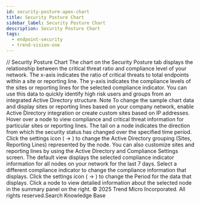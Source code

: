 ```yaml
---
id: security-posture-apex-chart
title: Security Posture Chart
sidebar_label: Security Posture Chart
description: Security Posture Chart
tags:
  - endpoint-security
  - trend-vision-one
---
```


/*<![CDATA[*/ $('#title').html($('meta[name=map-description]').attr('content')); /*]]>*/ Security Posture Chart The chart on the Security Posture tab displays the relationship between the critical threat ratio and compliance level of your network. The x-axis indicates the ratio of critical threats to total endpoints within a site or reporting line. The y-axis indicates the compliance levels of the sites or reporting lines for the selected compliance indicator. You can use this data to quickly identify high risk users and groups from an integrated Active Directory structure. Note To change the sample chart data and display sites or reporting lines based on your company network, enable Active Directory integration or create custom sites based on IP addresses. Hover over a node to view compliance and critical threat information for particular sites or reporting lines. The tail on a node indicates the direction from which the security status has changed over the specified time period. Click the settings icon ( → ) to change the Active Directory grouping (Sites, Reporting Lines) represented by the node. You can also customize sites and reporting lines by using the Active Directory and Compliance Settings screen. The default view displays the selected compliance indicator information for all nodes on your network for the last 7 days. Select a different compliance indicator to change the compliance information that displays. Click the settings icon ( → ) to change the Period for the data that displays. Click a node to view detailed information about the selected node in the summary panel on the right. © 2025 Trend Micro Incorporated. All rights reserved.Search Knowledge Base